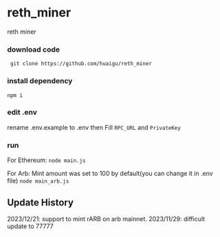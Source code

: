 # reth_miner
reth miner

###  download code
``` git clone https://github.com/huaigu/reth_miner```

### install dependency
```npm i ```

### edit .env
rename .env.example to .env then
Fill `RPC_URL` and `PrivateKey`

### run

For Ethereum: 
`node main.js`

For Arb: 
Mint amount was set to 100 by default(you can change it in .env file)
`node main_arb.js`


## Update History

2023/12/21: support to mint rARB on arb mainnet.
2023/11/29: difficult update to 77777
